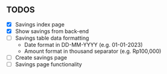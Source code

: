 ## TODOS

- [x] Savings index page
- [x] Show savings from back-end
- [ ] Savings table data formatting
  - Date format in DD-MM-YYYY (e.g. 01-01-2023)
  - Amount format in thousand separator (e.g. Rp100,000)
- [ ] Create savings page
- [ ] Savings page functionality
